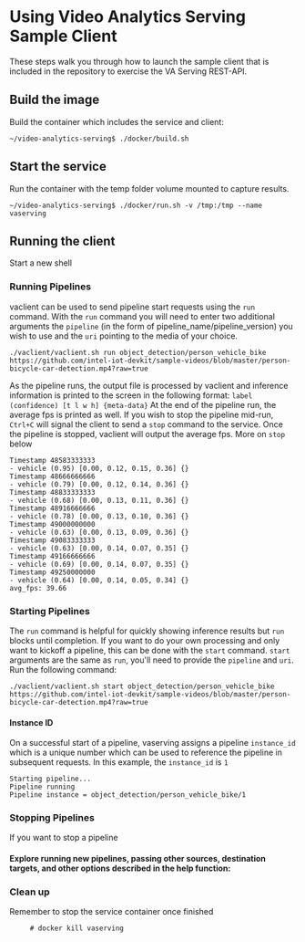 # Using Video Analytics Serving Sample Client
These steps walk you through how to launch the sample client that is included in the repository to exercise the VA Serving REST-API.

## Build the image
Build the container which includes the service and client:
```
~/video-analytics-serving$ ./docker/build.sh
```

## Start the service
Run the container with the temp folder volume mounted to capture results.
```
~/video-analytics-serving$ ./docker/run.sh -v /tmp:/tmp --name vaserving
```

## Running the client
Start a new shell

### Running Pipelines
vaclient can be used to send pipeline start requests using the `run` command. With the `run` command you will need to enter two additional arguments the `pipeline` (in the form of pipeline_name/pipeline_version) you wish to use and the `uri` pointing to the media of your choice.
```
./vaclient/vaclient.sh run object_detection/person_vehicle_bike https://github.com/intel-iot-devkit/sample-videos/blob/master/person-bicycle-car-detection.mp4?raw=true
```
As the pipeline runs, the output file is processed by vaclient and inference information is printed to the screen in the following format: `label (confidence) [t l w h] {meta-data}` At the end of the pipeline run, the average fps is printed as well. If you wish to stop the pipeline mid-run, `Ctrl+C` will signal the client to send a `stop` command to the service. Once the pipeline is stopped, vaclient will output the average fps. More on `stop` below

```
Timestamp 48583333333
- vehicle (0.95) [0.00, 0.12, 0.15, 0.36] {}
Timestamp 48666666666
- vehicle (0.79) [0.00, 0.12, 0.14, 0.36] {}
Timestamp 48833333333
- vehicle (0.68) [0.00, 0.13, 0.11, 0.36] {}
Timestamp 48916666666
- vehicle (0.78) [0.00, 0.13, 0.10, 0.36] {}
Timestamp 49000000000
- vehicle (0.63) [0.00, 0.13, 0.09, 0.36] {}
Timestamp 49083333333
- vehicle (0.63) [0.00, 0.14, 0.07, 0.35] {}
Timestamp 49166666666
- vehicle (0.69) [0.00, 0.14, 0.07, 0.35] {}
Timestamp 49250000000
- vehicle (0.64) [0.00, 0.14, 0.05, 0.34] {}
avg_fps: 39.66
```
### Starting Pipelines
The `run` command is helpful for quickly showing inference results but `run` blocks until completion. If you want to do your own processing and only want to kickoff a pipeline, this can be done with the `start` command. `start` arguments are the same as `run`, you'll need to provide the `pipeline` and `uri`. Run the following command:
```
./vaclient/vaclient.sh start object_detection/person_vehicle_bike https://github.com/intel-iot-devkit/sample-videos/blob/master/person-bicycle-car-detection.mp4?raw=true
```
#### Instance ID
On a successful start of a pipeline, vaserving assigns a pipeline `instance_id` which is a unique number which can be used to reference the pipeline in subsequent requests. In this example, the `instance_id` is `1`
```
Starting pipeline...
Pipeline running
Pipeline instance = object_detection/person_vehicle_bike/1
```
### Stopping Pipelines
If you want to stop a pipeline

#### Explore running new pipelines, passing other sources, destination targets, and other options described in the help function:


### Clean up
Remember to stop the service container once finished
```
	 # docker kill vaserving
```
